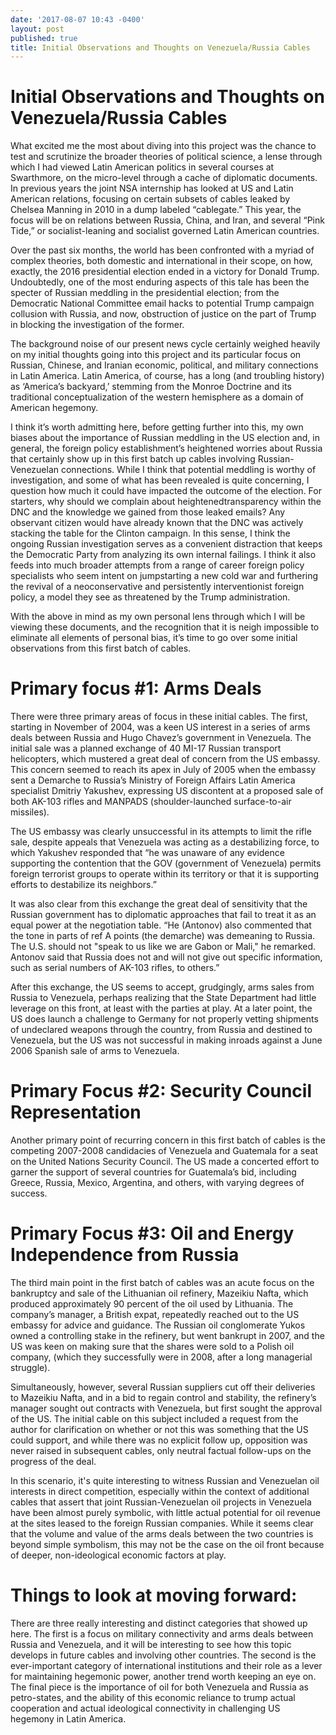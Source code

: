 ```yaml
---
date: '2017-08-07 10:43 -0400'
layout: post
published: true
title: Initial Observations and Thoughts on Venezuela/Russia Cables
---
```

# Initial Observations and Thoughts on Venezuela/Russia Cables

What excited me the most about diving into this project was the chance to test and scrutinize the broader theories of political science, a lense through which I had viewed Latin American politics in several courses at Swarthmore, on the micro-level through a cache of diplomatic documents. In previous years the joint NSA internship has looked at US and Latin American relations, focusing on certain subsets of cables leaked by Chelsea Manning in 2010 in a dump labeled “cablegate.” This year, the focus will be on relations between Russia, China, and Iran, and several “Pink Tide,” or socialist-leaning and socialist governed Latin American countries. 

Over the past six months, the world has been confronted with a myriad of complex theories, both domestic and international in their scope, on how, exactly, the 2016 presidential election ended in a victory for Donald Trump.  Undoubtedly, one of the most enduring aspects of this tale has been the specter of Russian meddling in the presidential election; from the Democratic National Committee email hacks to potential Trump campaign collusion with Russia, and now, obstruction of justice on the part of Trump in blocking the investigation of the former. 
 
The background noise of our present news cycle certainly weighed heavily on my initial thoughts going into this project and its particular focus on Russian, Chinese, and Iranian economic, political, and military connections in Latin America. Latin America, of course, has a long (and troubling history) as ‘America’s backyard,’ stemming from the Monroe Doctrine and its traditional conceptualization of the western hemisphere as a domain of American hegemony.

I think it’s worth admitting here, before getting further into this, my own biases about the importance of Russian meddling in the US election and, in general, the foreign policy establishment’s heightened worries about Russia that certainly show up in this first batch up cables involving Russian-Venezuelan connections.  While I think that potential meddling is worthy of investigation, and some of what has been revealed is quite concerning, I question how much it could have impacted the outcome of the election. For starters, why should we complain about heightenedtransparency within the DNC and the knowledge we gained from those leaked emails? Any observant citizen would have already known that the DNC was actively stacking the table for the Clinton campaign. In this sense, I think the ongoing Russian investigation serves as a convenient distraction that keeps the Democratic Party from analyzing its own internal failings. I think it also feeds into much broader attempts from a range of career foreign policy specialists who seem intent on jumpstarting a new cold war and furthering the revival of a neoconservative and persistently interventionist foreign policy, a model they see as threatened by the Trump administration.

With the above in mind as my own personal lens through which I will be viewing these documents, and the recognition that it is neigh impossible to eliminate all elements of personal bias, it’s time to go over some initial observations from this first batch of cables.

# Primary focus #1: Arms Deals

There were three primary areas of focus in these initial cables. The first, starting in November of 2004, was a keen US interest in a series of arms deals between Russia and Hugo Chavez’s government in Venezuela. The initial sale was a planned exchange of 40 MI-17 Russian transport helicopters, which mustered a great deal of concern from the US embassy. This concern seemed to reach its apex in July of 2005 when the embassy sent a Demarche to Russia’s Ministry of Foreign Affairs Latin America specialist Dmitriy Yakushev, expressing US discontent at a proposed sale of both AK-103 rifles and MANPADS (shoulder-launched surface-to-air missiles).
 
The US embassy was clearly unsuccessful in its attempts to limit the rifle sale, despite appeals that Venezuela was acting as a destabilizing force, to which Yakushev responded that “he was unaware of any evidence supporting the contention that the GOV (government of Venezuela) permits foreign terrorist groups to operate within its territory or that it is supporting efforts to destabilize its neighbors.”

It was also clear from this exchange the great deal of sensitivity that the Russian government has to diplomatic approaches that fail to treat it as an equal power at the negotiation table. “He (Antonov) also commented that the tone in parts of ref A points (the demarche) was demeaning to Russia.  The U.S. should not "speak to us like we are Gabon or Mali," he remarked.  Antonov said that Russia does not and will not give out specific information, such as serial numbers of AK-103 rifles, to others.”

After this exchange, the US seems to accept, grudgingly, arms sales from Russia to Venezuela, perhaps realizing that the State Department had little leverage on this front, at least with the parties at play. At a later point, the US does launch a challenge to Germany for not properly vetting shipments of undeclared weapons through the country, from Russia and destined to Venezuela, but the US was not successful in making inroads against a June 2006 Spanish sale of arms to Venezuela.

# Primary Focus #2: Security Council Representation

Another primary point of recurring concern in this first batch of cables is the competing 2007-2008 candidacies of Venezuela and Guatemala for a seat on the United Nations Security Council. The US made a concerted effort to garner the support of several countries for Guatemala’s bid, including Greece, Russia, Mexico, Argentina, and others, with varying degrees of success.

# Primary Focus #3: Oil and Energy Independence from Russia

The third main point in the first batch of cables was an acute focus on the bankruptcy and sale of the Lithuanian oil refinery, Mazeikiu Nafta, which produced approximately 90 percent of the oil used by Lithuania. The company’s manager, a British expat, repeatedly reached out to the US embassy for advice and guidance. The Russian oil conglomerate Yukos owned a controlling stake in the refinery, but went bankrupt in 2007, and the US was keen on making sure that the shares were sold to a Polish oil company, (which they successfully were in 2008, after a long managerial struggle).

Simultaneously, however, several Russian suppliers cut off their deliveries to Mazeikiu Nafta, and in a bid to regain control and stability, the refinery’s manager sought out contracts with Venezuela, but first sought the approval of the US. The initial cable on this subject included a request from the author for clarification on whether or not this was something that the US could support, and while there was no explicit follow up, opposition was never raised in subsequent cables, only neutral factual follow-ups on the progress of the deal.

In this scenario, it's quite interesting to witness Russian and Venezuelan oil interests in direct competition, especially within the context of additional cables that assert that joint Russian-Venezuelan oil projects in Venezuela have been almost purely symbolic, with little actual potential for oil revenue at the sites leased to the foreign Russian companies. While it seems clear that the volume and value of the arms deals between the two countries is beyond simple symbolism, this may not be the case on the oil front because of deeper, non-ideological economic factors at play.

# Things to look at moving forward:

There are three really interesting and distinct categories that showed up here. The first is a focus on military connectivity and arms deals between Russia and Venezuela, and it will be interesting to see how this topic develops in future cables and involving other countries. The second is the ever-important category of international institutions and their role as a lever for maintaining hegemonic power, another trend worth keeping an eye on. The final piece is the importance of oil for both Venezuela and Russia as petro-states, and the ability of this economic reliance to trump actual cooperation and actual ideological connectivity in challenging US hegemony in Latin America.
